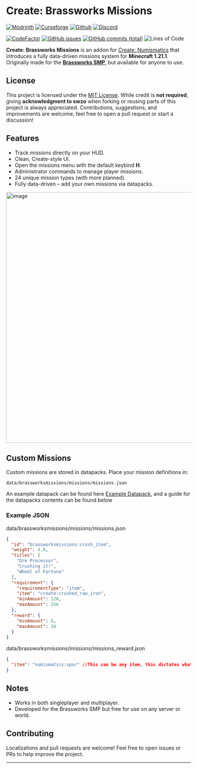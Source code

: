 # Create: Brassworks Missions
[![Modrinth](https://wsrv.nl/?url=https%3A%2F%2Fcdn.bypixel.dev%2Fraw%2F4dlsHJ.png&n=-1)](https://modrinth.com/mod/create-brassworks-missions)
[![Curseforge](https://i.ibb.co/F4MtFnv7/cozy-64h.png)](https://www.curseforge.com/minecraft/mc-mods/create-brassworks-missions)
[![Github](https://i.ibb.co/DPnZdBK5/41dfe80a399c0c8466f8cecc9f35048de5066e11-1.png)](https://github.com/Brassworks-smp/Create-Brassworks-Missions)
[![Discord](https://wsrv.nl/?url=https://cdn.jsdelivr.net/npm/@intergrav/devins-badges@3/assets/cozy/social/discord-plural_vector.svg&h=64)](https://discord.com/invite/nDhkgzAPR2)

[![CodeFactor](https://www.codefactor.io/repository/github/brassworks-smp/create-brassworks-missions/badge)](https://www.codefactor.io/repository/github/brassworks-smp/create-brassworks-missions)
[![GitHub issues](https://img.shields.io/github/issues/Brassworks-smp/Create-Brassworks-Missions.svg)](https://github.com/Brassworks-smp/Create-Brassworks-Missions/issues)
[![GitHub commits (total)](https://img.shields.io/github/commit-activity/t/Brassworks-smp/Create-Brassworks-Missions/master.svg)](https://github.com/Brassworks-smp/Create-Brassworks-Missions/commits)
![Lines of Code](https://img.shields.io/endpoint?url=https://ghloc.vercel.app/api/Brassworks-smp/Create-Brassworks-Missions/badge&color=2ecc71)

**Create: Brassworks Missions** is an addon for [Create: Numismatics](https://modrinth.com/mod/create-numismatics) that introduces a fully data-driven missions system for **Minecraft 1.21.1**.  
Originally made for the [**Brassworks SMP**](https://modrinth.com/modpack/brassworks-smp-modpack), but available for anyone to use.

## License

This project is licensed under the [MIT License](./LICENSE).
While credit is **not required**, giving **acknowledgment to swzo** when forking or reusing parts of this project is always appreciated.
Contributions, suggestions, and improvements are welcome, feel free to open a pull request or start a discussion!

## Features
- Track missions directly on your HUD.  
- Clean, Create-style UI.  
- Open the missions menu with the default keybind **H**.  
- Administrator commands to manage player missions.  
- 24 unique mission types (with more planned).  
- Fully data-driven – add your own missions via datapacks.  

<img width="1408" height="683" alt="image" src="https://github.com/user-attachments/assets/4ae53084-d48a-4847-81cf-da010cfdcfa6" />


## Custom Missions
Custom missions are stored in datapacks. Place your mission definitions in:

```
data/brassworksmissions/missions/missions.json
```

An example datapack can be found here [Example Datapack](https://github.com/serverside-swzo/Create-Brassworks-Missions/blob/master/brassworks_missions_example_datapack/brassworks_missions_example.zip), and a guide for the datapacks contents can be found below

### Example JSON
data/brassworksmissions/missions/missions.json
```json
{
  "id": "brassworksmissions:crush_item",
  "weight": 4.0,
  "titles": [
    "Ore Processor",
    "Crushing it!",
    "Wheel of Fortune"
  ],
  "requirement": {
    "requirementType": "item",
    "item": "create:crushed_raw_iron",
    "minAmount": 128,
    "maxAmount": 256
  },
  "reward": {
    "minAmount": 8,
    "maxAmount": 16
  }
}
```
data/brassworksmissions/missions/missions_reward.json
```json
{
  "item": "numismatics:spur" //This can be any item, this dictates what the reward item for the missions will be
}
```

## Notes
- Works in both singleplayer and multiplayer.  
- Developed for the Brassworks SMP but free for use on any server or world.  

## Contributing
Localizations and pull requests are welcome! Feel free to open issues or PRs to help improve the project.  

---
